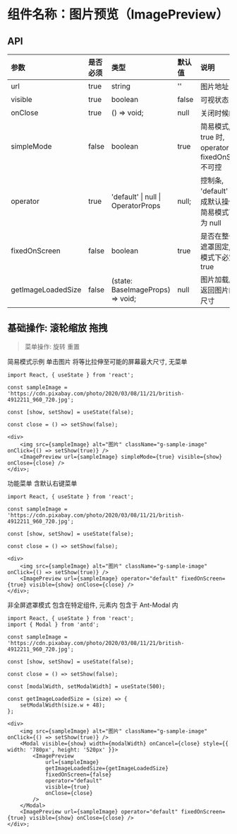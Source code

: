 # 组件名称：图片预览（ImagePreview）

## API

| 参数               | 是否必须 | 类型                               | 默认值 | 说明                                                     |
| :----------------- | :------- | :--------------------------------- | :----- | :------------------------------------------------------- |
| url                | true     | string                             | ''     | 图片地址                                                 |
| visible            | true     | boolean                            | false  | 可视状态                                                 |
| onClose            | true     | () => void;                        | null   | 关闭时候的回调                                           |
| simpleMode         | false    | boolean                            | true   | 简易模式, 当为 true 时, operator 和 fixedOnScreen 不可控 |
| operator           | true     | 'default' \| null \| OperatorProps | null;  | 控制条, 'default' 则生成默认操作栏,简易模式下必定为 null |
| fixedOnScreen      | false    | boolean                            | true   | 是否在整个全屏遮罩固定, 简易模式下必定为 true            |
| getImageLoadedSize | false    | (state: BaseImageProps) => void;   | null   | 图片加载成功后返回图片的加载尺寸                         |

## 基础操作: 滚轮缩放 拖拽

> 菜单操作: 旋转 重置

简易模式示例
单击图片 将等比拉伸至可能的屏幕最大尺寸, 无菜单

```tsx
import React, { useState } from 'react';

const sampleImage = 'https://cdn.pixabay.com/photo/2020/03/08/11/21/british-4912211_960_720.jpg';

const [show, setShow] = useState(false);

const close = () => setShow(false);

<div>
    <img src={sampleImage} alt="图片" className="g-sample-image" onClick={() => setShow(true)} />
    <ImagePreview url={sampleImage} simpleMode={true} visible={show} onClose={close} />
</div>;
```

功能菜单
含默认右键菜单

```tsx
import React, { useState } from 'react';

const sampleImage = 'https://cdn.pixabay.com/photo/2020/03/08/11/21/british-4912211_960_720.jpg';

const [show, setShow] = useState(false);

const close = () => setShow(false);

<div>
    <img src={sampleImage} alt="图片" className="g-sample-image" onClick={() => setShow(true)} />
    <ImagePreview url={sampleImage} operator="default" fixedOnScreen={true} visible={show} onClose={close} />
</div>;
```

非全屏遮罩模式
包含在特定组件, 元素内
包含于 Ant-Modal 内

```tsx
import React, { useState } from 'react';
import { Modal } from 'antd';

const sampleImage = 'https://cdn.pixabay.com/photo/2020/03/08/11/21/british-4912211_960_720.jpg';

const [show, setShow] = useState(false);

const close = () => setShow(false);

const [modalWidth, setModalWidth] = useState(500);

const getImageLoadedSize = (size) => {
    setModalWidth(size.w + 48);
};

<div>
    <img src={sampleImage} alt="图片" className="g-sample-image" onClick={() => setShow(true)} />
    <Modal visible={show} width={modalWidth} onCancel={close} style={{ width: '780px', height: '520px' }}>
        <ImagePreview
            url={sampleImage}
            getImageLoadedSize={getImageLoadedSize}
            fixedOnScreen={false}
            operator="default"
            visible={true}
            onClose={close}
        />
    </Modal>
    <ImagePreview url={sampleImage} operator="default" fixedOnScreen={true} visible={show} onClose={close} />
</div>;
```
